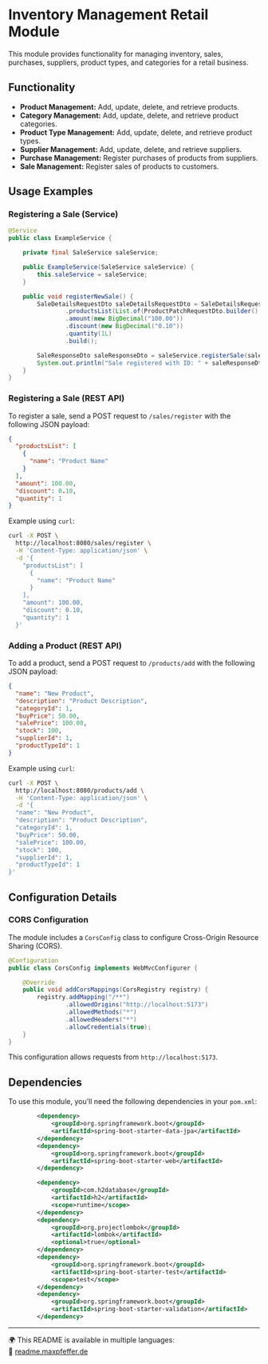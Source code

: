 # Inventory Management Retail Module

This module provides functionality for managing inventory, sales, purchases, suppliers, product types, and categories for a retail business.

## Functionality

*   **Product Management:** Add, update, delete, and retrieve products.
*   **Category Management:** Add, update, delete, and retrieve product categories.
*   **Product Type Management:** Add, update, delete, and retrieve product types.
*   **Supplier Management:** Add, update, delete, and retrieve suppliers.
*   **Purchase Management:** Register purchases of products from suppliers.
*   **Sale Management:** Register sales of products to customers.

## Usage Examples

### Registering a Sale (Service)

```java
@Service
public class ExampleService {

    private final SaleService saleService;

    public ExampleService(SaleService saleService) {
        this.saleService = saleService;
    }

    public void registerNewSale() {
        SaleDetailsRequestDto saleDetailsRequestDto = SaleDetailsRequestDto.builder()
                .productsList(List.of(ProductPatchRequestDto.builder().name("Product Name").build()))
                .amount(new BigDecimal("100.00"))
                .discount(new BigDecimal("0.10"))
                .quantity(1L)
                .build();

        SaleResponseDto saleResponseDto = saleService.registerSale(saleDetailsRequestDto);
        System.out.println("Sale registered with ID: " + saleResponseDto.getId());
    }
}
```

### Registering a Sale (REST API)

To register a sale, send a POST request to `/sales/register` with the following JSON payload:

```json
{
  "productsList": [
    {
      "name": "Product Name"
    }
  ],
  "amount": 100.00,
  "discount": 0.10,
  "quantity": 1
}
```

Example using `curl`:

```bash
curl -X POST \
  http://localhost:8080/sales/register \
  -H 'Content-Type: application/json' \
  -d '{
    "productsList": [
      {
        "name": "Product Name"
      }
    ],
    "amount": 100.00,
    "discount": 0.10,
    "quantity": 1
  }'
```

### Adding a Product (REST API)

To add a product, send a POST request to `/products/add` with the following JSON payload:

```json
{
  "name": "New Product",
  "description": "Product Description",
  "categoryId": 1,
  "buyPrice": 50.00,
  "salePrice": 100.00,
  "stock": 100,
  "supplierId": 1,
  "productTypeId": 1
}
```

Example using `curl`:

```bash
curl -X POST \
  http://localhost:8080/products/add \
  -H 'Content-Type: application/json' \
  -d '{
  "name": "New Product",
  "description": "Product Description",
  "categoryId": 1,
  "buyPrice": 50.00,
  "salePrice": 100.00,
  "stock": 100,
  "supplierId": 1,
  "productTypeId": 1
}'
```

## Configuration Details

### CORS Configuration

The module includes a `CorsConfig` class to configure Cross-Origin Resource Sharing (CORS).

```java
@Configuration
public class CorsConfig implements WebMvcConfigurer {

    @Override
    public void addCorsMappings(CorsRegistry registry) {
        registry.addMapping("/**")
                .allowedOrigins("http://localhost:5173")
                .allowedMethods("*")
                .allowedHeaders("*")
                .allowCredentials(true);
    }
}
```

This configuration allows requests from `http://localhost:5173`.

## Dependencies

To use this module, you'll need the following dependencies in your `pom.xml`:

```xml
        <dependency>
            <groupId>org.springframework.boot</groupId>
            <artifactId>spring-boot-starter-data-jpa</artifactId>
        </dependency>
        <dependency>
            <groupId>org.springframework.boot</groupId>
            <artifactId>spring-boot-starter-web</artifactId>
        </dependency>

        <dependency>
            <groupId>com.h2database</groupId>
            <artifactId>h2</artifactId>
            <scope>runtime</scope>
        </dependency>
        <dependency>
            <groupId>org.projectlombok</groupId>
            <artifactId>lombok</artifactId>
            <optional>true</optional>
        </dependency>
        <dependency>
            <groupId>org.springframework.boot</groupId>
            <artifactId>spring-boot-starter-test</artifactId>
            <scope>test</scope>
        </dependency>
        <dependency>
            <groupId>org.springframework.boot</groupId>
            <artifactId>spring-boot-starter-validation</artifactId>
        </dependency>
```

---

🌍 This README is available in multiple languages:  
🔗 [readme.maxpfeffer.de](https://readme.maxpfeffer.de/readme/e66a148c009b3848f409ff9b1c00c6fea3a634f85f960aa6da63683ca119a6f197f2141503ccd65c7d74fc179f4ee7ca20d070c04fffb19700e3100616867c6d)
